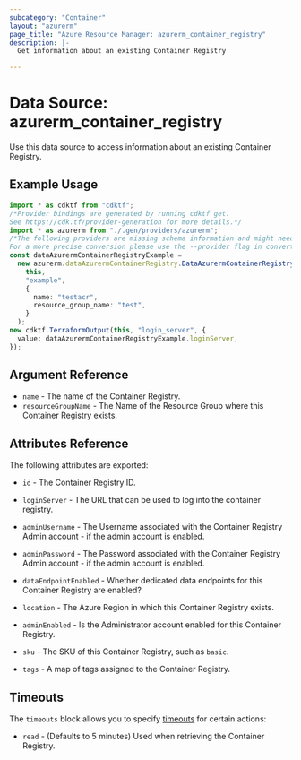 ```yaml
---
subcategory: "Container"
layout: "azurerm"
page_title: "Azure Resource Manager: azurerm_container_registry"
description: |-
  Get information about an existing Container Registry

---
```


# Data Source: azurerm\_container\_registry

Use this data source to access information about an existing Container Registry.

## Example Usage

```typescript
import * as cdktf from "cdktf";
/*Provider bindings are generated by running cdktf get.
See https://cdk.tf/provider-generation for more details.*/
import * as azurerm from "./.gen/providers/azurerm";
/*The following providers are missing schema information and might need manual adjustments to synthesize correctly: azurerm.
For a more precise conversion please use the --provider flag in convert.*/
const dataAzurermContainerRegistryExample =
  new azurerm.dataAzurermContainerRegistry.DataAzurermContainerRegistry(
    this,
    "example",
    {
      name: "testacr",
      resource_group_name: "test",
    }
  );
new cdktf.TerraformOutput(this, "login_server", {
  value: dataAzurermContainerRegistryExample.loginServer,
});

```

## Argument Reference

* `name` - The name of the Container Registry.
* `resourceGroupName` - The Name of the Resource Group where this Container Registry exists.

## Attributes Reference

The following attributes are exported:

*   `id` - The Container Registry ID.

*   `loginServer` - The URL that can be used to log into the container registry.

*   `adminUsername` - The Username associated with the Container Registry Admin account - if the admin account is enabled.

*   `adminPassword` - The Password associated with the Container Registry Admin account - if the admin account is enabled.

*   `dataEndpointEnabled` - Whether dedicated data endpoints for this Container Registry are enabled?

*   `location` - The Azure Region in which this Container Registry exists.

*   `adminEnabled` - Is the Administrator account enabled for this Container Registry.

*   `sku` - The SKU of this Container Registry, such as `basic`.

*   `tags` - A map of tags assigned to the Container Registry.

## Timeouts

The `timeouts` block allows you to specify [timeouts](https://www.terraform.io/language/resources/syntax#operation-timeouts) for certain actions:

* `read` - (Defaults to 5 minutes) Used when retrieving the Container Registry.
